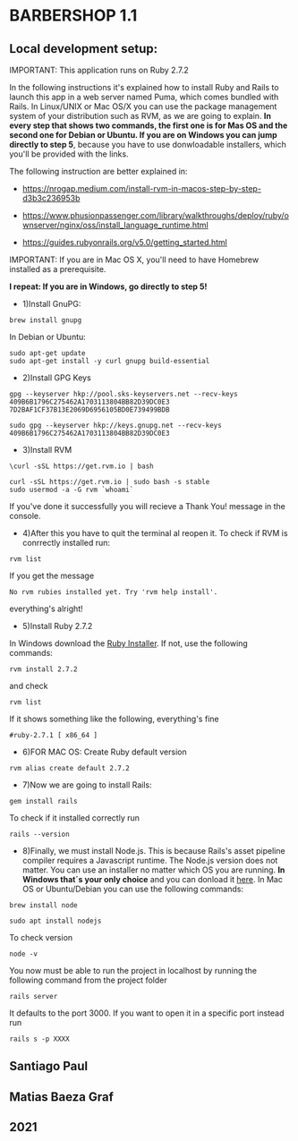 # BARBERSHOP 1.1

## Local development setup:

IMPORTANT: This application runs on Ruby 2.7.2

In the following instructions it's explained how to install Ruby and Rails to launch this app in a web server named Puma, which comes bundled with Rails. In Linux/UNIX or Mac OS/X you can use the package management system of your distribution such as RVM, as we are going to explain. **In every step that shows two commands, the first one is for Mas OS and the second one for Debian or Ubuntu. If you are on Windows you can jump directly to step 5**, because you have to use donwloadable installers, which you'll be provided with the links.

The following instruction are better explained in:

* https://nrogap.medium.com/install-rvm-in-macos-step-by-step-d3b3c236953b

* https://www.phusionpassenger.com/library/walkthroughs/deploy/ruby/ownserver/nginx/oss/install_language_runtime.html

* https://guides.rubyonrails.org/v5.0/getting_started.html

IMPORTANT: If you are in Mac OS X, you'll need to have Homebrew installed as a prerequisite.

**I repeat: If you are in Windows, go directly to step 5!** 

* 1)Install GnuPG:
```
brew install gnupg
```
In Debian or Ubuntu:
```
sudo apt-get update
sudo apt-get install -y curl gnupg build-essential
```

* 2)Install GPG Keys
```
gpg --keyserver hkp://pool.sks-keyservers.net --recv-keys 409B6B1796C275462A1703113804BB82D39DC0E3 7D2BAF1CF37B13E2069D6956105BD0E739499BDB
```
```
sudo gpg --keyserver hkp://keys.gnupg.net --recv-keys 409B6B1796C275462A1703113804BB82D39DC0E3
```

* 3)Install RVM
```
\curl -sSL https://get.rvm.io | bash
```
```
curl -sSL https://get.rvm.io | sudo bash -s stable
sudo usermod -a -G rvm `whoami`
```

If you've done it successfully you will recieve a Thank You! message in the console.

* 4)After this you have to quit the terminal al reopen it. To check if RVM is conrrectly installed run:
```
rvm list
```

If you get the message
```
No rvm rubies installed yet. Try 'rvm help install'.
```

everything's alright!

* 5)Install Ruby 2.7.2

In Windows download the [Ruby Installer](https://rubyinstaller.org/downloads/). If not, use the following commands:
```
rvm install 2.7.2
```

and check 
```
rvm list
```


If it shows something like the following, everything's fine
```
#ruby-2.7.1 [ x86_64 ]
```

* 6)FOR MAC OS: Create Ruby default version

```
rvm alias create default 2.7.2
```

* 7)Now we are going to install Rails:
```
gem install rails
```
To check if it installed correctly run
```
rails --version
```

* 8)Finally, we must install Node.js. This is because Rails's asset pipeline compiler requires a Javascript runtime. The Node.js version does not matter. You can use an installer no matter which OS you are running. **In Windows that´s your only choice** and you can donload it [here](https://nodejs.org/en/download/). In Mac OS or Ubuntu/Debian you can use the following commands:
```
brew install node
```
```
sudo apt install nodejs
```


To check version 
```
node -v
```

You now must be able to run the project in localhost by running the following command from the project folder
```
rails server
```
It defaults to the port 3000. If you want to open it in a specific port instead run
```
rails s -p XXXX
```

## Santiago Paul
## Matias Baeza Graf
## 2021
